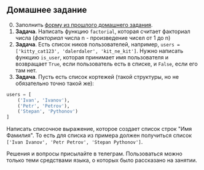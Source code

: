 ## Домашнее задание

0. Заполнить [форму из прошлого домашнего задания](https://forms.gle/cRznhGz6dUHA7gHe8).
1. **Задача**. Написать функцию `factorial`, которая считает факториал числа (*факториал* числа n - произведение чисел от 1 до n)
2. **Задача**. Есть список ников пользователей, например, `users = ['kitty_cat123', 'dalerdaler', 'kit_ne_kit']`. Нужно написать функцию `is_user`, которая принимает имя пользователя и возвращает `True`, если пользователь есть в списке, и `False`, если его там нет.
3. **Задача**. Пусть есть список кортежей (такой структуры, но не обязательно точно такой же):
```python
users = [
    ('Ivan', 'Ivanov'), 
    ('Petr', 'Petrov'), 
    ('Stepan', 'Pythonov')
]
```
Написать списочное выражение, которое создает список строк "Имя Фамилия". То есть для списка из примера должен получиться список `['Ivan Ivanov', 'Petr Petrov', 'Stepan Pythonov']`.


Решения и вопросы присылайте в телеграм. Пользоваться можно только теми средствами языка, о которых было рассказано на занятии.
